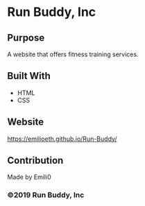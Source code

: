 # Run Buddy, Inc

## Purpose
A website that offers fitness training services. 

## Built With
* HTML
* CSS

## Website
https://emilioeth.github.io/Run-Buddy/

## Contribution
Made by Emili0

### ©️2019 Run Buddy, Inc 
